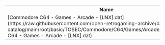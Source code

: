 <table>
<tr><th>Name</th><th>Size</th></tr>
<tr><td>[Commodore C64 - Games - Arcade - [LNX].dat](https://raw.githubusercontent.com/open-retrogaming-archive/dat-catalog/main/root/basic/TOSEC/Commodore/C64/Games/Arcade/[LNX]/Commodore C64 - Games - Arcade - [LNX].dat)</td><td>411139</td></tr>
</table>
